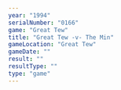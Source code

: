 ```yaml
---
year: "1994"
serialNumber: "0166" 
game: "Great Tew"
title: "Great Tew -v- The Min"
gameLocation: "Great Tew"
gameDate: ""
result: ""
resultType: ""
type: "game"
---
```


